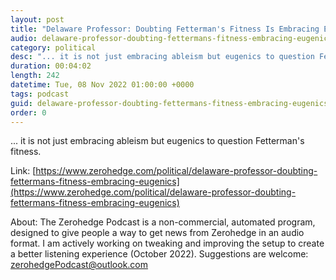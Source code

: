 ```yaml
---
layout: post
title: "Delaware Professor: Doubting Fetterman's Fitness Is Embracing Eugenics"
audio: delaware-professor-doubting-fettermans-fitness-embracing-eugenics-0
category: political
desc: "... it is not just embracing ableism but eugenics to question Fetterman's fitness."
duration: 00:04:02
length: 242
datetime: Tue, 08 Nov 2022 01:00:00 +0000
tags: podcast
guid: delaware-professor-doubting-fettermans-fitness-embracing-eugenics-0
order: 0
---
```

... it is not just embracing ableism but eugenics to question Fetterman's fitness.

Link: [https://www.zerohedge.com/political/delaware-professor-doubting-fettermans-fitness-embracing-eugenics](https://www.zerohedge.com/political/delaware-professor-doubting-fettermans-fitness-embracing-eugenics)

About: The Zerohedge Podcast is a non-commercial, automated program, designed to give people a way to get news from Zerohedge in an audio format.  I am actively working on tweaking and improving the setup to create a better listening experience (October 2022).  Suggestions are welcome: [zerohedgePodcast@outlook.com](mailto:zerohedgePodcast@outlook.com)